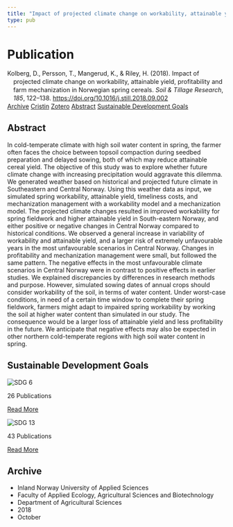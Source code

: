 ```yaml
---
title: "Impact of projected climate change on workability, attainable yield, profitability and farm mechanization in Norwegian spring cereals"
type: pub
---
```

<h1>Publication</h1>
<article id="csl-bib-container-4QL79K6B" class="csl-bib-container">
  <div class="csl-bib-body" style="line-height: 1.35; padding-left: 1em; text-indent:-1em;">
  <div class="csl-entry">Kolberg, D., Persson, T., Mangerud, K., &amp; Riley, H. (2018). Impact of projected climate change on workability, attainable yield, profitability and farm mechanization in Norwegian spring cereals. <i>Soil &amp; Tillage Research</i>, <i>185</i>, 122&#x2013;138. <a href="https://doi.org/10.1016/j.still.2018.09.002">https://doi.org/10.1016/j.still.2018.09.002</a></div>
</div>
  <div class="csl-bib-buttons">
    <a href="#taxonomy-article-4QL79K6B" class="csl-bib-button">Archive</a>
    <a href="https://app.cristin.no/results/show.jsf?id=1623832" alt="Cristin URL" class="csl-bib-button">Cristin</a>
    <a href="http://zotero.org/groups/5022929/items/4QL79K6B" alt="Zotero URL" class="csl-bib-button">Zotero</a>
    <a href="#abstract-article-4QL79K6B" class="csl-bib-button">Abstract</a>
    <a href="#sdg-article-4QL79K6B" class="csl-bib-button">Sustainable Development Goals</a>
  </div>
  <div id="csl-bib-meta-container-4QL79K6B"></div>
</article>
<div id="csl-bib-meta-4QL79K6B" class="csl-bib-meta">
  <article id="abstract-article-4QL79K6B" class="abstract-article">
    <h1>Abstract</h1>
    In cold-temperate climate with high soil water content in spring, the farmer often faces the choice between 
topsoil compaction during seedbed preparation and delayed sowing, both of which may reduce attainable cereal 
yield. The objective of this study was to explore whether future climate change with increasing precipitation 
would aggravate this dilemma. We generated weather based on historical and projected future climate in Southeastern 
and Central Norway. Using this weather data as input, we simulated spring workability, attainable yield, 
timeliness costs, and mechanization management with a workability model and a mechanization model. The 
projected climate changes resulted in improved workability for spring fieldwork and higher attainable yield in 
South-eastern Norway, and either positive or negative changes in Central Norway compared to historical conditions. 
We observed a general increase in variability of workability and attainable yield, and a larger risk of 
extremely unfavourable years in the most unfavourable scenarios in Central Norway. Changes in profitability 
and mechanization management were small, but followed the same pattern. The negative effects in the most 
unfavourable climate scenarios in Central Norway were in contrast to positive effects in earlier studies. We 
explained discrepancies by differences in research methods and purpose. However, simulated sowing dates of 
annual crops should consider workability of the soil, in terms of water content. Under worst-case conditions, in 
need of a certain time window to complete their spring fieldwork, farmers might adapt to impaired spring 
workability by working the soil at higher water content than simulated in our study. The consequence would be 
a larger loss of attainable yield and less profitability in the future. We anticipate that negative effects may also be 
expected in other northern cold-temperate regions with high soil water content in spring.
  </article>
  <article id="sdg-article-4QL79K6B" class="sdg-article">
    <h1>Sustainable Development Goals</h1>
    <div class="sdg-container"><div id="sdg6" class="sdg">
<img src="{{< params subfolder >}}images/sdg/sdg06_en.png" class="image" alt="SDG 6">
<div class="sdg-overlay">
<p class="sdg-publication-count"><span>26</span> Publications</p>
<p><a href="https://sdgs.un.org/goals/goal6" class="sdg-read-more">Read More</a></p>
</div>
</div> <div id="sdg13" class="sdg">
<img src="{{< params subfolder >}}images/sdg/sdg13_en.png" class="image" alt="SDG 13">
<div class="sdg-overlay">
<p class="sdg-publication-count"><span>43</span> Publications</p>
<p><a href="https://sdgs.un.org/goals/goal13" class="sdg-read-more">Read More</a></p>
</div>
</div></div>
  </article>
  <article id="taxonomy-article-4QL79K6B" class="taxonomy-article">
    <h1>Archive</h1>
    <ul>
      <li>Inland Norway University of Applied Sciences</li>
      <li>Faculty of Applied Ecology, Agricultural Sciences and Biotechnology</li>
      <li>Department of Agricultural Sciences</li>
      <li>2018</li>
      <li>October</li>
    </ul>
  </article>
</div>
